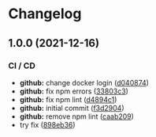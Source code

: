 # Changelog

## 1.0.0 (2021-12-16)


### CI / CD

* **github:** change docker login ([d040874](https://www.github.com/mmpetarpeshev/dex-test/commit/d040874cee435dcc1f6cb7b5b64a83abebb91fe2))
* **github:** fix npm errors ([33803c3](https://www.github.com/mmpetarpeshev/dex-test/commit/33803c3b4962c1383da2b20a441dc8ba5d066f3e))
* **github:** fix npm lint ([d4894c1](https://www.github.com/mmpetarpeshev/dex-test/commit/d4894c10cfe2217f71a82b436ea244e26d5214f5))
* **github:** initial commit ([f3d2904](https://www.github.com/mmpetarpeshev/dex-test/commit/f3d29049c51ced69ea0d3fafdd3346f6bd03b544))
* **github:** remove npm lint ([caab209](https://www.github.com/mmpetarpeshev/dex-test/commit/caab209a36b7c56b2b9988a07b994e32b513fe52))
* try fix ([898eb36](https://www.github.com/mmpetarpeshev/dex-test/commit/898eb3665f4191c3cd1ef3dfb9024c78f18c1e63))
